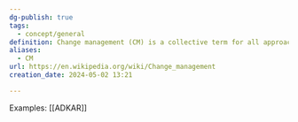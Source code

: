```yaml
---
dg-publish: true
tags:
  - concept/general
definition: Change management (CM) is a collective term for all approaches to prepare, support, and help individuals, teams, and organizations in making organizational change.
aliases:
  - CM
url: https://en.wikipedia.org/wiki/Change_management
creation_date: 2024-05-02 13:21

---
```

Examples: [[ADKAR]]
